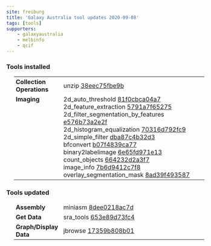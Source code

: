 ```yaml
---
site: freiburg
title: 'Galaxy Australia tool updates 2020-09-08'
tags: [tools]
supporters:
    - galaxyaustralia
    - melbinfo
    - qcif
---
```



<style>
  table {
    width: 100%;
    margin: 10px 20px;
  }
  table th {
    display: none;
  }
  td {
    padding: 3px 5px;
  }
  tr td:nth-child(1) {
    vertical-align: top;
    width: 25%;
  }
</style>

### Tools installed

| Section | Tool |
|---------|-----|
| **Collection Operations** | unzip [38eec75fbe9b](https://toolshed.g2.bx.psu.edu/view/imgteam/unzip/38eec75fbe9b) |
| **Imaging** | 2d_auto_threshold [81f0cbca04a7](https://toolshed.g2.bx.psu.edu/view/imgteam/2d_auto_threshold/81f0cbca04a7)<br/>2d_feature_extraction [5791a7f65275](https://toolshed.g2.bx.psu.edu/view/imgteam/2d_feature_extraction/5791a7f65275)<br/>2d_filter_segmentation_by_features [e576b73a2e2f](https://toolshed.g2.bx.psu.edu/view/imgteam/2d_filter_segmentation_by_features/e576b73a2e2f)<br/>2d_histogram_equalization [70316d792fc9](https://toolshed.g2.bx.psu.edu/view/imgteam/2d_histogram_equalization/70316d792fc9)<br/>2d_simple_filter [dba87c4b32d3](https://toolshed.g2.bx.psu.edu/view/imgteam/2d_simple_filter/dba87c4b32d3)<br/>bfconvert [b07f4839ca77](https://toolshed.g2.bx.psu.edu/view/imgteam/bfconvert/b07f4839ca77)<br/>binary2labelimage [6e65fd971e13](https://toolshed.g2.bx.psu.edu/view/imgteam/binary2labelimage/6e65fd971e13)<br/>count_objects [664232d2a3f7](https://toolshed.g2.bx.psu.edu/view/imgteam/count_objects/664232d2a3f7)<br/>image_info [7b6d9412c7f8](https://toolshed.g2.bx.psu.edu/view/imgteam/image_info/7b6d9412c7f8)<br/>overlay_segmentation_mask [8ad39f493587](https://toolshed.g2.bx.psu.edu/view/imgteam/overlay_segmentation_mask/8ad39f493587) |

### Tools updated

| Section | Tool |
|---------|-----|
| **Assembly** | miniasm [8dee0218ac7d](https://toolshed.g2.bx.psu.edu/view/iuc/miniasm/8dee0218ac7d) |
| **Get Data** | sra_tools [653e89d73fc4](https://toolshed.g2.bx.psu.edu/view/iuc/sra_tools/653e89d73fc4) |
| **Graph/Display Data** | jbrowse [17359b808b01](https://toolshed.g2.bx.psu.edu/view/iuc/jbrowse/17359b808b01) |
